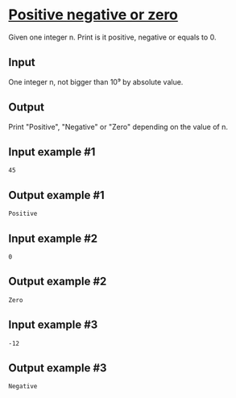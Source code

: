 # [Positive negative or zero](https://www.e-olymp.com/en/problems/8242)
Given one integer n. Print is it positive, negative or equals to 0.

## Input
One integer n, not bigger than 10⁹ by absolute value.

## Output
Print "Positive", "Negative" or "Zero" depending on the value of n.

## Input example #1
```
45
```

## Output example #1
```
Positive
```

## Input example #2
```
0
```

## Output example #2
```
Zero
```

## Input example #3
```
-12
```

## Output example #3
```
Negative
```
